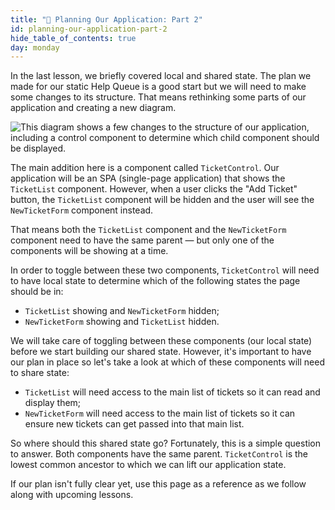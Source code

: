 ```yaml
---
title: "📓 Planning Our Application: Part 2"
id: planning-our-application-part-2
hide_table_of_contents: true
day: monday
---
```


In the last lesson, we briefly covered local and shared state. The plan we made for our static Help Queue is a good start but we will need to make some changes to its structure. That means rethinking some parts of our application and creating a new diagram.

![This diagram shows a few changes to the structure of our application, including a control component to determine which child component should be displayed.](https://learnhowtoprogram.s3.us-west-2.amazonaws.com/React/Week-1-React-2019/help-queue-with-ticket-control-updated.jpg)

The main addition here is a component called `TicketControl`. Our application will be an SPA (single-page application) that shows the `TicketList` component. However, when a user clicks the "Add Ticket" button, the `TicketList` component will be hidden and the user will see the `NewTicketForm` component instead.

That means both the `TicketList` component and the `NewTicketForm` component need to have the same parent — but only one of the components will be showing at a time.

In order to toggle between these two components, `TicketControl` will need to have local state to determine which of the following states the page should be in:

* `TicketList` showing and `NewTicketForm` hidden;
* `NewTicketForm` showing and `TicketList` hidden.

We will take care of toggling between these components (our local state) before we start building our shared state. However, it's important to have our plan in place so let's take a look at which of these components will need to share state:

* `TicketList` will need access to the main list of tickets so it can read and display them;
* `NewTicketForm` will need access to the main list of tickets so it can ensure new tickets can get passed into that main list.

So where should this shared state go? Fortunately, this is a simple question to answer. Both components have the same parent. `TicketControl` is the lowest common ancestor to which we can lift our application state.

If our plan isn't fully clear yet, use this page as a reference as we follow along with upcoming lessons. 
